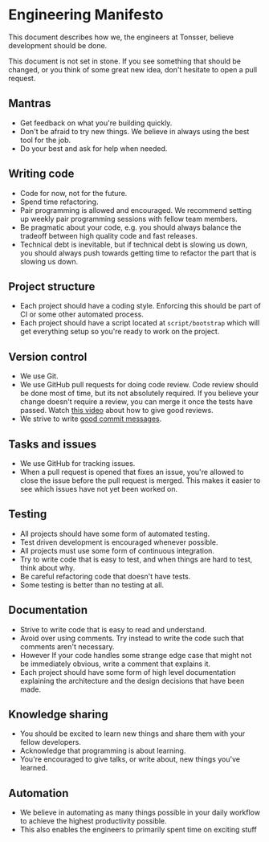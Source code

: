 # Engineering Manifesto

This document describes how we, the engineers at Tonsser, believe development should be done.

This document is not set in stone. If you see something that should be changed, or you think of some great new idea, don't hesitate to open a pull request.

## Mantras
- Get feedback on what you're building quickly.
- Don't be afraid to try new things. We believe in always using the best tool for the job.
- Do your best and ask for help when needed.

## Writing code
- Code for now, not for the future.
- Spend time refactoring.
- Pair programming is allowed and encouraged. We recommend setting up weekly pair programming sessions with fellow team members.
- Be pragmatic about your code, e.g. you should always balance the tradeoff between high quality code and fast releases.
- Technical debt is inevitable, but if technical debt is slowing us down, you should always push towards getting time to refactor the part that is slowing us down.

## Project structure
- Each project should have a coding style. Enforcing this should be part of CI or some other automated process.
- Each project should have a script located at `script/bootstrap` which will get everything setup so you're ready to work on the project.

## Version control
- We use Git.
- We use GitHub pull requests for doing code review. Code review should be done most of time, but its not absolutely required. If you believe your change doesn't require a review, you can merge it once the tests have passed. Watch [this video](https://www.youtube.com/watch?v=PJjmw9TRB7s) about how to give good reviews.
- We strive to write [good commit messages](http://chris.beams.io/posts/git-commit).

## Tasks and issues
- We use GitHub for tracking issues.
- When a pull request is opened that fixes an issue, you're allowed to close the issue before the pull request is merged. This makes it easier to see which issues have not yet been worked on.

## Testing
- All projects should have some form of automated testing.
- Test driven development is encouraged whenever possible.
- All projects must use some form of continuous integration.
- Try to write code that is easy to test, and when things are hard to test, think about why.
- Be careful refactoring code that doesn't have tests.
- Some testing is better than no testing at all.

## Documentation
- Strive to write code that is easy to read and understand.
- Avoid over using comments. Try instead to write the code such that comments aren't necessary.
- However If your code handles some strange edge case that might not be immediately obvious, write a comment that explains it.
- Each project should have some form of high level documentation explaining the architecture and the design decisions that have been made.

## Knowledge sharing
- You should be excited to learn new things and share them with your fellow developers.
- Acknowledge that programming is about learning.
- You're encouraged to give talks, or write about, new things you've learned.

## Automation
- We believe in automating as many things possible in your daily workflow to achieve the highest productivity possible.
- This also enables the engineers to primarily spent time on exciting stuff

## 